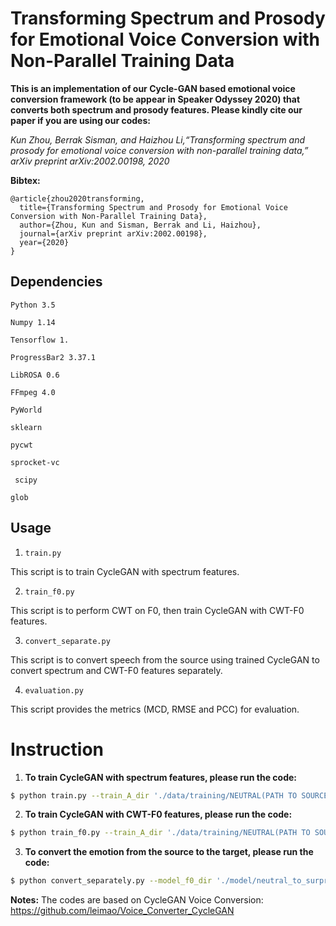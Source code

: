# Transforming Spectrum and Prosody for Emotional Voice Conversion with Non-Parallel Training Data

**This is an implementation of our Cycle-GAN based emotional voice conversion framework (to be appear in Speaker Odyssey 2020) that converts both spectrum and prosody features. Please kindly cite our paper if you are using our codes:**
 
*Kun  Zhou,  Berrak  Sisman,  and  Haizhou  Li,“Transforming spectrum and prosody for emotional voice conversion with non-parallel training data,” arXiv preprint arXiv:2002.00198, 2020*

**Bibtex:**
```
@article{zhou2020transforming, 
  title={Transforming Spectrum and Prosody for Emotional Voice Conversion with Non-Parallel Training Data},
  author={Zhou, Kun and Sisman, Berrak and Li, Haizhou},
  journal={arXiv preprint arXiv:2002.00198},
  year={2020}
}
```
Dependencies
-------

  `Python 3.5`

  `Numpy 1.14`

  `Tensorflow 1.`

  `ProgressBar2 3.37.1`

  `LibROSA 0.6`

  `FFmpeg 4.0`

  `PyWorld`

  `sklearn`

  `pycwt`

  `sprocket-vc`

 ` scipy`

  `glob`

Usage
---------

1. `train.py`

This script is to train CycleGAN with spectrum features.

2. `train_f0.py`

This script is to perform CWT on F0, then train CycleGAN with CWT-F0 features.

3. `convert_separate.py`

This script is to convert speech from the source using trained CycleGAN to convert spectrum and CWT-F0 features separately.

4. `evaluation.py`

This script provides the metrics (MCD, RMSE and PCC) for evaluation.

# Instruction

1. **To train CycleGAN with spectrum features, please run the code:**</br>
```Bash
$ python train.py --train_A_dir './data/training/NEUTRAL(PATH TO SOURCE TRAINING DATA)' --train_B_dir './data/training/SURPRISE(PATH TO TARGET TRAINING DATA)' --model_dir_default = './model/neutral_to_suprise_mceps' --model_name 'neutral_to_suprise_mceps.ckpt' --random_seed 0 --validation_A_dir './data/evaluation_all/NEUTRAL' --validation_B_dir './data/evaluation_all/SURPRISE' --output_dir './validation_output' --tensorboard_log_dir './log'
```

2. **To train CycleGAN with CWT-F0 features, please run the code:** 
```Bash
$ python train_f0.py --train_A_dir './data/training/NEUTRAL(PATH TO SOURCE TRAINING DATA)' --train_B_dir './data/training/SURPRISE(PATH TO TARGET TRAINING DATA)' --model_dir_default = './model/neutral_to_suprise_f0' --model_name 'neutral_to_suprise_f0.ckpt' --random_seed 0 --validation_A_dir './data/evaluation_all/NEUTRAL' --validation_B_dir './data/evaluation_all/SURPRISE' --output_dir './validation_output' --tensorboard_log_dir './log' 
```

3. **To convert the emotion from the source to the target, please run the code:**
```Bash
$ python convert_separately.py --model_f0_dir './model/neutral_to_surprise_f0' --model_f0_name 'neutral_to_surprise_f0.ckpt' --model_mceps_dir './model/neutral_to_surprise_mceps' --model_mceps_name 'neutral_to_surprise_mceps.ckpt' --data_dir './data/evaluation_all/NEUTRAL(PATH TO EVALUATION DATA)' --conversion_direction 'A2B' --output_dir './converted_voices_neutral_to_surprise_separate'
```


**Notes:** 
The codes are based on CycleGAN Voice Conversion: https://github.com/leimao/Voice_Converter_CycleGAN



